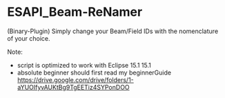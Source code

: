 # ESAPI_Beam-ReNamer
(Binary-Plugin)
Simply change your Beam/Field IDs with the nomenclature of your choice.

Note:
- script is optimized to work with Eclipse 15.1
15.1
- absolute beginner should first read my beginnerGuide
https://drive.google.com/drive/folders/1-aYUOIfyvAUKtBg9TgEETiz4SYPonDOO

